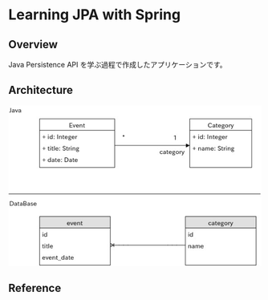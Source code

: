 Learning JPA with Spring
========================

## Overview
Java Persistence API を学ぶ過程で作成したアプリケーションです。

## Architecture
![OverallPicture](OverallPicture.jpg)

## Reference
